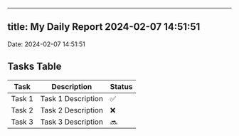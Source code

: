 
---
title: My Daily Report 2024-02-07 14:51:51
---

Date: 2024-02-07 14:51:51

## Tasks Table

| Task | Description | Status |
|------|-------------|--------|
| Task 1 | Task 1 Description | ✅ |
| Task 2 | Task 2 Description | ❌ |
| Task 3 | Task 3 Description | 🔜 |

